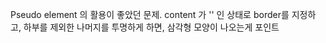 Pseudo element 의 활용이 좋았던 문제.
content 가 '' 인 상태로 border를 지정하고, 하부를 제외한 나머지를 투명하게 하면, 삼각형 모양이 나오는게 포인트